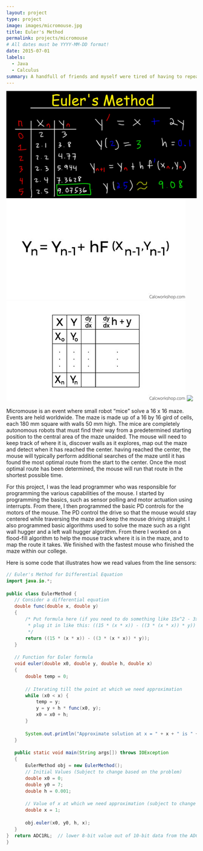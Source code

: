 ```yaml
---
layout: project
type: project
image: images/micromouse.jpg
title: Euler's Method
permalink: projects/micromouse
# All dates must be YYYY-MM-DD format!
date: 2015-07-01
labels:
  - Java
  - Calculus
summary: A handfull of friends and myself were tired of having to repeatedly write out all of our work in order to get the final answer for Euler's Method in Calculus, so we created a small program to instantly get the calculated answer without the hassle!
---
```


<div class="ui small rounded images">
  <img class="ui image" src="../images/EM1.jpeg">
  <img class="ui image" src="../images/EM2.jpeg">
  <img class="ui image" src="../images/EM3.jpeg">
  <img class="ui image" src="../images/EM4.jpeg">
</div>

Micromouse is an event where small robot “mice” solve a 16 x 16 maze.  Events are held worldwide.  The maze is made up of a 16 by 16 gird of cells, each 180 mm square with walls 50 mm high.  The mice are completely autonomous robots that must find their way from a predetermined starting position to the central area of the maze unaided.  The mouse will need to keep track of where it is, discover walls as it explores, map out the maze and detect when it has reached the center.  having reached the center, the mouse will typically perform additional searches of the maze until it has found the most optimal route from the start to the center.  Once the most optimal route has been determined, the mouse will run that route in the shortest possible time.

For this project, I was the lead programmer who was responsible for programming the various capabilities of the mouse.  I started by programming the basics, such as sensor polling and motor actuation using interrupts.  From there, I then programmed the basic PD controls for the motors of the mouse.  The PD control the drive so that the mouse would stay centered while traversing the maze and keep the mouse driving straight.  I also programmed basic algorithms used to solve the maze such as a right wall hugger and a left wall hugger algorithm.  From there I worked on a flood-fill algorithm to help the mouse track where it is in the maze, and to map the route it takes.  We finished with the fastest mouse who finished the maze within our college.

Here is some code that illustrates how we read values from the line sensors:

```java
// Euler's Method for Differential Equation
import java.io.*;

public class EulerMethod {
   // Consider a differential equation
   double func(double x, double y)
   {
       /* Put formula here (if you need to do something like 15x^2 - 3x^2y, 
        * plug it in like this: ((15 * (x * x)) - ((3 * (x * x)) * y))
        */
       return ((15 * (x * x)) - ((3 * (x * x)) * y));
   }

   // Function for Euler formula
   void euler(double x0, double y, double h, double x)
   {
       double temp = 0;

       // Iterating till the point at which we need approximation
       while (x0 < x) {
           temp = y;
           y = y + h * func(x0, y);
           x0 = x0 + h;
       }

       System.out.println("Approximate solution at x = " + x + " is " + y);
   }
   
   public static void main(String args[]) throws IOException
   {
       EulerMethod obj = new EulerMethod();
       // Initial Values (Subject to change based on the problem)
       double x0 = 0;
       double y0 = 7;
       double h = 0.001;

       // Value of x at which we need approximation (subject to change based on the problem)
       double x = 1;

       obj.euler(x0, y0, h, x);
   }
}  return ADC1RL;  // lower 8-bit value out of 10-bit data from the ADC
}
```


